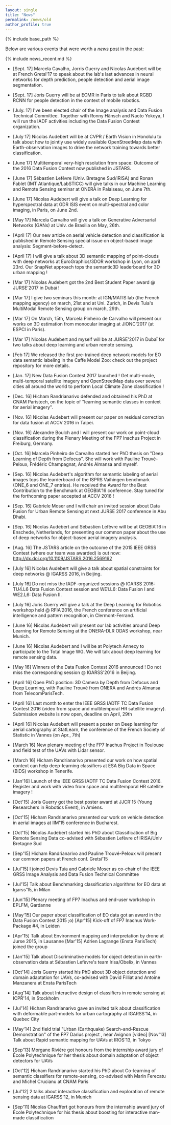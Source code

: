 ```yaml
---
layout: single
title: "News"
permalink: /news/old
author_profile: true
---
```


<!-- {% if author.googlescholar %}  You can also find my articles on <u><a href="{{author.googlescholar}}">my Google Scholar profile</a>.</u> {% endif %} -->

{% include base_path %}

<!-- {% include publications_head.html %} -->

<!-- Publications: either [most recent](../publications) or [selected ones](selected) -->
<!-- ##  [recent](../publications) &nbsp;&nbsp; [selected](selected) -->



Below are various events that were worth a [_news_ post](../) in the past:

{% include news_recent.md %}
*    [Sept. 17] Marcela Cavalho, Jorris Guerry and Nicolas Audebert will be at French Gretsi'17 to speak about the lab's last advances in neural networks for depth prediction, people detection and aerial image segmentation.

*    [Sept. 17] Joris Guerry will be at ECMR in Paris to talk about RGBD RCNN for people detection in the context of mobile robotics.

*    [July. 17] I've been elected chair of the Image analysis and Data Fusion Technical Committee. Together with Ronny Hänsch and Naoto Yokoya, I will run the IADF activities including the Data Fusion Contest organization.

*    [July 17] Nicolas Audebert will be at CVPR / Earth Vision in Honolulu to talk about how to jointly use widely available OpenStreetMap data with Earth-observation images to drive the network training towards better classification.

*    [June 17] Multitemporal very-high resolution from space: Outcome of the 2016 Data Fusion Contest now published in JSTARS.

*    [June 17] Sébastien Lefèvre (Univ. Bretagne Sud/IRISA) and Ronan Fablet (IMT Atlantique/LabSTICC) will give talks in our Machine Learning and Remote Sensing seminar at ONERA in Palaiseau, on June 7th.

*    [June 17] Nicolas Audebert will give a talk on Deep Learning for hyperspectral data at GDR ISIS event on multi-spectral and color imaging, in Paris, on June 2nd.

*    [May 17] Marcela Carvalho will give a talk on Generative Adversarial Networks (GANs) at Univ. de Brasilia on May, 26th.

*    [April 17] Our new article on aerial vehicle detection and classification is published in Remote Sensing special issue on object-based image analysis: Segment-before-detect.

*    [April 17] I will give a talk about 3D semantic mapping of point-clouds with deep networks at EuroGraphics/3DOR workshop in Lyon, on april 23rd. Our SnapNet approach tops the semantic3D leaderboard for 3D urban mapping !

*    [Mar 17] Nicolas Audebert got the 2nd Best Student Paper award @ JURSE'2017 in Dubaï !
*    [Mar 17] I give two seminars this month: at IGN/MATIS lab (the French mapping agency) on march, 21st and at Uni. Zurich, in Devis Tuia's MultiModal Remote Sensing group on march, 29th.
*    [Mar 17] On March, 15th, Marcela Pinheiro de Carvalho will present our works on 3D estimation from monocular imaging at JIONC'2017 (at ESPCI in Paris).

*    [Mar 17] Nicolas Audebert and myself will be at JURSE'2017 in Dubaï for two talks about deep learning and urban remote sensing.

*    [Feb 17] We released the first pre-trained deep network models for EO data semantic labeling in the Caffe Model Zoo: check out the project repository for more details.

*    [Jan. 17] New Data Fusion Contest 2017 launched ! Get multi-mode, multi-temporal satellite imagery and OpenStreetMap data over several cities all around the world to perform Local Climate Zone classification !

*    [Dec. 16] Hicham Randrianarivo defended and obtained his PhD at CNAM Paristech, on the topic of "learning semantic classes in context for aerial imagery".

*    [Nov. 16] Nicolas Audebert will present our paper on residual correction for data fusion at ACCV 2016 in Taipei.

*    [Nov. 16] Alexandre Boulch and I will present our work on point-cloud classification during the Plenary Meeting of the FP7 Inachus Project in Freiburg, Germany.

*    [Oct. 16] Marcela Pinheiro de Carvalho started her PhD thesis on "Deep Learning of Depth from Defocus". She will work with Pauline Trouvé-Peloux, Frédéric Champagnat, Andrés Almansa and myself.
*    [Sep. 16] Nicolas Audebert's algorithm for semantic labeling of aerial images tops the learderboard of the ISPRS Vaihingen benchmark (ONE_6 and ONE_7 entries). He received the Award for the Best Contribution to the Benchmark at GEOBIA'16 conference. Stay tuned for the forthcoming paper accepted at ACCV 2016 !

*    [Sep. 16] Gabriele Moser and I will chair an invited session about Data Fusion for Urban Remote Sensing at next JURSE 2017 conference in Abu Dhabi.

*    [Sep. 16] Nicolas Audebert and Sébastien Lefèvre will be at GEOBIA'16 in Enschede, Netherlands, for presenting our common paper about the use of deep networks for object-based aerial imagery analysis.

*    [Aug. 16] The JSTARS article on the outcome of the 2015 IEEE GRSS Contest (where our team was awarded) is out now: http://dx.doi.org/10.1109/JSTARS.2016.2569162

*    [July 16] Nicolas Audebert will give a talk about spatial constraints for deep networks @ IGARSS 2016, in Beijing.

*    [July 16] Do not miss the IADF-organized sessions @ IGARSS 2016: TU4.L6 Data Fusion Contest session and  WE1.L6: Data Fusion I and WE2.L6: Data Fusion II.

*    [July 16] Joris Guerry will give a talk at the Deep Learning for Robotics workshop held @ RFIA'2016, the French conference on artificial intelligence and pattern recognition, in Clermont-Ferrand.

*    [June 16] Nicolas Audebert will present our lab activities around Deep Learning for Remote Sensing at the ONERA-DLR ODAS workshop, near Munich.

*    [June 16] Nicolas Audebert and I will be at Polytech Annecy to participate to the Total Image WG. We will talk about deep learning for remote sensing data.
*    [May 16] Winners of the Data Fusion Contest 2016 announced ! Do not miss the corresponding session @ IGARSS'2016 in Beijing.
*    [April 16] Open PhD position: 3D Camera by Depth from Defocus and Deep Learning, with Pauline Trouvé from ONERA and Andrès Almansa from TelecomParisTech.
*    [April 16] Last month to enter the IEEE GRSS IADTF TC Data Fusion Contest 2016 (video from space and multitemporal HR satellite imagery). Submission website is now open, deadline on April, 29th
*    [April 16] Nicolas Audebert will present a poster on Deep learning for aerial cartography at StatLearn, the conference of the French Society of Statistic in Vannes (on Apr., 7th)
*    [March 16] New plenary meeting of the FP7 Inachus Project in Toulouse and field test of the UAVs with Lidar sensor.

*    [March 16] Hicham Randrianarivo presented our work on how spatial context can help deep-learning classifiers at ESA Big Data in Space (BiDS) workshop in Tenerife.
*    [Jan'16] Launch of the IEEE GRSS IADTF TC Data Fusion Contest 2016. Register and work with video from space and multitemporal HR satellite imagery !
*    [Oct'15] Joris Guerry got the best poster award at JJCR'15 (Young Researchers in Robotics Event), in Amiens.
*    [Oct'15] Hicham Randrianarivo presented our work on vehicle detection in aerial images at IIM'15 conference in Bucharest.
*    [Oct'15] Nicolas Audebert started his PhD about Classification of Big Remote Sensing Data co-advised with Sébastien Lefèvre of IRISA/Univ Bretagne Sud
*    [Sep'15] Hicham Randrianarivo and Pauline Trouvé-Peloux will present our common papers at French conf. Gretsi'15
*    [Jul'15] I joined Devis Tuia and Gabriele Moser as co-chair of the IEEE GRSS Image Analysis and Data Fusion Technical Committee

*    [Jul'15] Talk about Benchmarking classification algorithms for EO data at Igarss'15, in Milan
*    [Jun'15] Plenary meeting of FP7 Inachus and end-user workshop in EPLFM, Gardanne
*    [May'15] Our paper about classification of EO data got an award in the Data Fusion Contest 2015 ;o)
    [Apr'15] Kick-off of FP7 Inachus Work-Package #4, in Leiden
*    [Apr'15] Talk about Environment mapping and interpretation by drone at Jurse 2015, in Lausanne
    [Mar'15] Adrien Lagrange (Ensta ParisTech) joined the group
*    [Jan'15] Talk about Discriminative models for object detection in earth-observation data at Sébastien Lefèvre's team Irisa/Obelix, in Vannes
*    [Oct'14] Joris Guerry started his PhD about 3D object detection and domain adaptation for UAVs, co-advised with David Filliat and Antoine Manzanera at Ensta ParisTech
*    [Aug'14] Talk about Interactive design of classifiers in remote sensing at ICPR'14, in Stockholm
*    [Jul'14] Hicham Randrianarivo gave an invited talk about classification with deformable part-models for urban cartography at IGARSS'14, in Quebec City
*    [May'14] 2nd field trial "Urban (Earthquake) Search-and-Rescue Demonstration" of the FP7 Darius project , near Avignon [video]
    [Nov'13] Talk about Rapid semantic mapping for UAVs at IROS'13, in Tokyo
*    [Sep'13] Morgane Rivière got honours from the internship award jury of École Polytechnique for her thesis about domain adaptation of object detectors for UAVs
*    [Oct'12] Hicham Randrianarivo started his PhD about Co-learning of semantic classifiers for remote-sensing, co-advised with Marin Ferecatu and Michel Crucianu at CNAM Paris
*    [Jul'12] 2 talks about interactive classification and exploration of remote sensing data at IGARSS'12, in Munich
*    [Sep'11] Nicolas Chauffert got honours from the internship award jury of École Polytechnique for his thesis about boosting for interactive man-made classification



<!-- {% for post in site.publications reversed %}
  {% include archive-single.html %}
{% endfor %} -->
